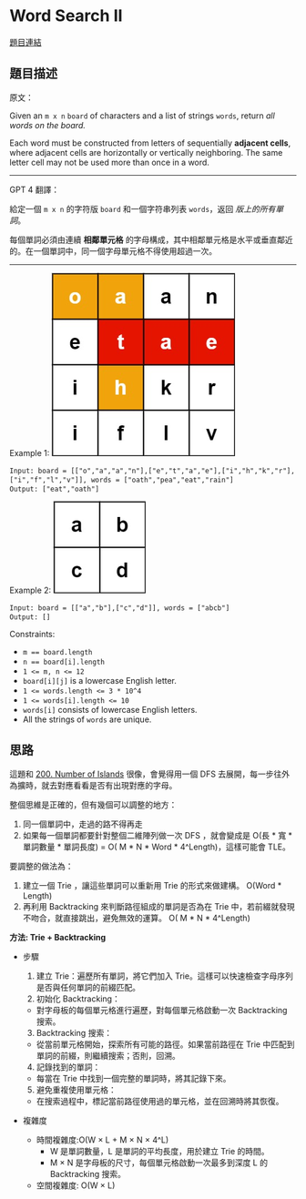 # Word Search II

[題目連結](https://leetcode.com/problems/word-search-ii/description/)

## 題目描述
原文：

Given an `m x n` `board` of characters and a list of strings `words`, return *all words on the board.*

Each word must be constructed from letters of sequentially **adjacent cells**, where adjacent cells are horizontally or vertically neighboring. The same letter cell may not be used more than once in a word.

----

GPT 4 翻譯：

給定一個 `m x n` 的字符版 `board` 和一個字符串列表 `words`，返回 *版上的所有單詞*。

每個單詞必須由連續 **相鄰單元格** 的字母構成，其中相鄰單元格是水平或垂直鄰近的。在一個單詞中，同一個字母單元格不得使用超過一次。


----

Example 1:
![Example 1](example1.jpeg)
```
Input: board = [["o","a","a","n"],["e","t","a","e"],["i","h","k","r"],["i","f","l","v"]], words = ["oath","pea","eat","rain"]
Output: ["eat","oath"]
```

Example 2:
![Example 2](example2.jpeg)
```
Input: board = [["a","b"],["c","d"]], words = ["abcb"]
Output: []
```

Constraints:

* `m == board.length`
* `n == board[i].length`
* `1 <= m, n <= 12`
* `board[i][j]` is a lowercase English letter.
* `1 <= words.length <= 3 * 10^4`
* `1 <= words[i].length <= 10`
* `words[i]` consists of lowercase English letters.
* All the strings of `words` are unique.

## 思路

這題和 [200. Number of Islands](https://leetcode.com/problems/number-of-islands) 很像，會覺得用一個 DFS 去展開，每一步往外為擴時，就去對應看看是否有出現對應的字母。 

整個思維是正確的，但有幾個可以調整的地方：  
1. 同一個單詞中，走過的路不得再走
2. 如果每一個單詞都要針對整個二維陣列做一次 DFS ，就會變成是 O(長 * 寬 * 單詞數量 * 單詞長度) = O( M * N * Word * 4^Length)，這樣可能會 TLE。
  
要調整的做法為：  
1. 建立一個 Trie ，讓這些單詞可以重新用 Trie 的形式來做建構。 O(Word * Length)
2. 再利用 Backtracking 來判斷路徑組成的單詞是否為在 Trie 中，若前綴就發現不吻合，就直接跳出，避免無效的運算。 O( M * N * 4^Length)

**方法: Trie + Backtracking**

* 步驟
  1. 建立 Trie：遍歷所有單詞，將它們加入 Trie。這樣可以快速檢查字母序列是否與任何單詞的前綴匹配。
  2. 初始化 Backtracking：
    * 對字母板的每個單元格進行遍歷，對每個單元格啟動一次 Backtracking 搜索。
  3. Backtracking 搜索：
    * 從當前單元格開始，探索所有可能的路徑。如果當前路徑在 Trie 中匹配到單詞的前綴，則繼續搜索；否則，回溯。
  4. 記錄找到的單詞：
    * 每當在 Trie 中找到一個完整的單詞時，將其記錄下來。
  5. 避免重複使用單元格：
    * 在搜索過程中，標記當前路徑使用過的單元格，並在回溯時將其恢復。

* 複雜度
    * 時間複雜度:O(W × L + M × N × 4^L)
      * W 是單詞數量，L 是單詞的平均長度，用於建立 Trie 的時間。
      * M × N 是字母板的尺寸，每個單元格啟動一次最多到深度 L 的 Backtracking 搜索。
    * 空間複雜度: O(W × L)
